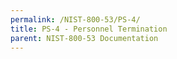 ```yaml
---
permalink: /NIST-800-53/PS-4/
title: PS-4 - Personnel Termination
parent: NIST-800-53 Documentation
---
```

